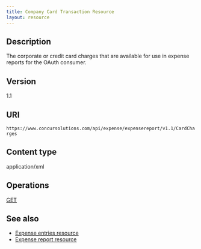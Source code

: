 ```yaml
---
title: Company Card Transaction Resource 
layout: resource
---
```



## Description

The corporate or credit card charges that are available for use in expense reports for the OAuth consumer.

## Version
1.1

## URI
`https://www.concursolutions.com/api/expense/expensereport/v1.1/CardCharges`

## Content type
application/xml

## Operations
[GET][1]

## See also

* [Expense entries resource][2]
* [Expense report resource][3]



[1]: https://developer.concur.com/expense-report/company-card-transaction-resource/company-card-transaction-resource-get
[2]: https://developer.concur.com/expense-report/expense-entries-resource
[3]: https://developer.concur.com/expense-report/expense-report-resource


